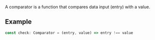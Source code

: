 

A comparator is a function that compares data input (entry) with a value.

## Example

```ts
const check: Comparator = (entry, value) => entry !== value
```